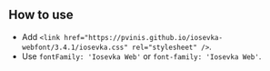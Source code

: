 ## How to use

- Add `<link href="https://pvinis.github.io/iosevka-webfont/3.4.1/iosevka.css" rel="stylesheet" />`.
- Use `fontFamily: 'Iosevka Web'` or `font-family: 'Iosevka Web'`.
